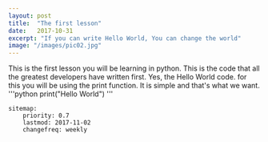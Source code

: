 ```yaml
---
layout: post
title:  "The first lesson"
date:   2017-10-31
excerpt: "If you can write Hello World, You can change the world"
image: "/images/pic02.jpg"
---
```

This is the first lesson you will be learning in python. This is the code that all the greatest developers have written first. Yes, the Hello World code. for this you will be using the print function. It is simple and that's what we want.
'''python
print("Hello World")
'''

```
sitemap:
    priority: 0.7
    lastmod: 2017-11-02
    changefreq: weekly
```
